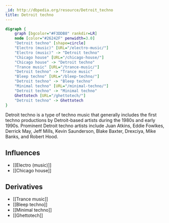 ```yaml
---
_id: http://dbpedia.org/resource/Detroit_techno
title: Detroit techno
---
```


```dot
digraph {
	graph [bgcolor="#F3DDB8" rankdir=LR]
	node [color="#26242F" penwidth=3.0]
	"Detroit techno" [shape=circle]
	"Electro (music)" [URL="/electro-music/"]
	"Electro (music)" -> "Detroit techno"
	"Chicago house" [URL="/chicago-house/"]
	"Chicago house" -> "Detroit techno"
	"Trance music" [URL="/trance-music/"]
	"Detroit techno" -> "Trance music"
	"Bleep techno" [URL="/bleep-techno/"]
	"Detroit techno" -> "Bleep techno"
	"Minimal techno" [URL="/minimal-techno/"]
	"Detroit techno" -> "Minimal techno"
	Ghettotech [URL="/ghettotech/"]
	"Detroit techno" -> Ghettotech
}
```

Detroit techno is a type of techno music that generally includes the first techno productions by Detroit-based artists during the 1980s and early 1990s. Prominent Detroit techno artists include Juan Atkins, Eddie Fowlkes, Derrick May, Jeff Mills, Kevin Saunderson, Blake Baxter, Drexciya, Mike Banks, and Robert Hood.

## Influences

- [[Electro (music)]]
- [[Chicago house]]

## Derivatives

- [[Trance music]]
- [[Bleep techno]]
- [[Minimal techno]]
- [[Ghettotech]]
